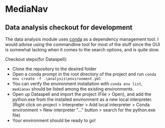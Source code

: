 # MediaNav
## Data analysis checkout for development
The data analysis module uses [conda](https://www.anaconda.com/download/) as a dependency management tool. I would advise using the commandline tool for most of the stuff since the GUI is somewhat lacking when it comes to the search options, and is quite slow.

Checkout steps(for Dataspell):
- Clone the repository to the desired folder
- Open a conda prompt in the root directory of the project and run `conda env create -f .\analysis\environment.yml`
- You can verify the environment installation with `conda env list`, `medianav` should be listed among the existing environments.
- Open up Dataspell and import the project (File > Open), and add the python.exe from the installed environment as a new local interpreter. (Right click on project > Interpreter > Add local interpreter > Conda environment > New interpreter "..." button > search for the python.exe file)
- Your environment should be ready to go!
